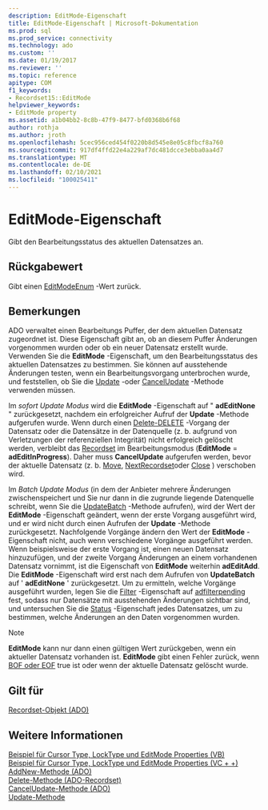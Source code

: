 ```yaml
---
description: EditMode-Eigenschaft
title: EditMode-Eigenschaft | Microsoft-Dokumentation
ms.prod: sql
ms.prod_service: connectivity
ms.technology: ado
ms.custom: ''
ms.date: 01/19/2017
ms.reviewer: ''
ms.topic: reference
apitype: COM
f1_keywords:
- Recordset15::EditMode
helpviewer_keywords:
- EditMode property
ms.assetid: a1b04bb2-8c8b-47f9-8477-bfd0368b6f68
author: rothja
ms.author: jroth
ms.openlocfilehash: 5cec956ced454f0220b8d545e8e05c8fbcf8a760
ms.sourcegitcommit: 917df4ffd22e4a229af7dc481dcce3ebba0aa4d7
ms.translationtype: MT
ms.contentlocale: de-DE
ms.lasthandoff: 02/10/2021
ms.locfileid: "100025411"
---
```

# <a name="editmode-property"></a>EditMode-Eigenschaft
Gibt den Bearbeitungsstatus des aktuellen Datensatzes an.  
  
## <a name="return-value"></a>Rückgabewert  
 Gibt einen [EditModeEnum](../../../ado/reference/ado-api/editmodeenum.md) -Wert zurück.  
  
## <a name="remarks"></a>Bemerkungen  
 ADO verwaltet einen Bearbeitungs Puffer, der dem aktuellen Datensatz zugeordnet ist. Diese Eigenschaft gibt an, ob an diesem Puffer Änderungen vorgenommen wurden oder ob ein neuer Datensatz erstellt wurde. Verwenden Sie die **EditMode** -Eigenschaft, um den Bearbeitungsstatus des aktuellen Datensatzes zu bestimmen. Sie können auf ausstehende Änderungen testen, wenn ein Bearbeitungsvorgang unterbrochen wurde, und feststellen, ob Sie die [Update](../../../ado/reference/ado-api/update-method.md) -oder [CancelUpdate](../../../ado/reference/ado-api/cancelupdate-method-ado.md) -Methode verwenden müssen.  
  
 Im *sofort Update Modus* wird die **EditMode** -Eigenschaft auf " **adEditNone** " zurückgesetzt, nachdem ein erfolgreicher Aufruf der **Update** -Methode aufgerufen wurde. Wenn durch einen [Delete-DELETE](../../../ado/reference/ado-api/delete-method-ado-recordset.md) -Vorgang der Datensatz oder die Datensätze in der Datenquelle (z. b. aufgrund von Verletzungen der referenziellen Integrität) nicht erfolgreich gelöscht werden, verbleibt das [Recordset](../../../ado/reference/ado-api/recordset-object-ado.md) im Bearbeitungsmodus (**EditMode**  =  **adEditInProgress**). Daher muss **CancelUpdate** aufgerufen werden, bevor der aktuelle Datensatz (z. b. [Move](../../../ado/reference/ado-api/move-method-ado.md), [NextRecordset](../../../ado/reference/ado-api/nextrecordset-method-ado.md)oder [Close](../../../ado/reference/ado-api/close-method-ado.md) ) verschoben wird.  
  
 Im *Batch Update Modus* (in dem der Anbieter mehrere Änderungen zwischenspeichert und Sie nur dann in die zugrunde liegende Datenquelle schreibt, wenn Sie die [UpdateBatch](../../../ado/reference/ado-api/updatebatch-method.md) -Methode aufrufen), wird der Wert der **EditMode** -Eigenschaft geändert, wenn der erste Vorgang ausgeführt wird, und er wird nicht durch einen Aufrufen der **Update** -Methode zurückgesetzt. Nachfolgende Vorgänge ändern den Wert der **EditMode** -Eigenschaft nicht, auch wenn verschiedene Vorgänge ausgeführt werden. Wenn beispielsweise der erste Vorgang ist, einen neuen Datensatz hinzuzufügen, und der zweite Vorgang Änderungen an einem vorhandenen Datensatz vornimmt, ist die Eigenschaft von **EditMode** weiterhin **adEditAdd**. Die **EditMode** -Eigenschaft wird erst nach dem Aufrufen von **UpdateBatch** auf ' **adEditNone** ' zurückgesetzt. Um zu ermitteln, welche Vorgänge ausgeführt wurden, legen Sie die [Filter](../../../ado/reference/ado-api/filter-property.md) -Eigenschaft auf [adfilterpending](../../../ado/reference/ado-api/filtergroupenum.md) fest, sodass nur Datensätze mit ausstehenden Änderungen sichtbar sind, und untersuchen Sie die [Status](../../../ado/reference/ado-api/status-property-ado-recordset.md) -Eigenschaft jedes Datensatzes, um zu bestimmen, welche Änderungen an den Daten vorgenommen wurden.  
  
> [!NOTE]
>  **EditMode** kann nur dann einen gültigen Wert zurückgeben, wenn ein aktueller Datensatz vorhanden ist. **EditMode** gibt einen Fehler zurück, wenn [BOF oder EOF](../../../ado/reference/ado-api/bof-eof-properties-ado.md) true ist oder wenn der aktuelle Datensatz gelöscht wurde.  
  
## <a name="applies-to"></a>Gilt für  
 [Recordset-Objekt (ADO)](../../../ado/reference/ado-api/recordset-object-ado.md)  
  
## <a name="see-also"></a>Weitere Informationen  
 [Beispiel für Cursor Type, LockType und EditMode Properties (VB)](../../../ado/reference/ado-api/cursortype-locktype-and-editmode-properties-example-vb.md)   
 [Beispiel für Cursor Type, LockType und EditMode Properties (VC + +)](../../../ado/reference/ado-api/cursortype-locktype-and-editmode-properties-example-vc.md)   
 [AddNew-Methode (ADO)](../../../ado/reference/ado-api/addnew-method-ado.md)   
 [Delete-Methode (ADO-Recordset)](../../../ado/reference/ado-api/delete-method-ado-recordset.md)   
 [CancelUpdate-Methode (ADO)](../../../ado/reference/ado-api/cancelupdate-method-ado.md)   
 [Update-Methode](../../../ado/reference/ado-api/update-method.md)
